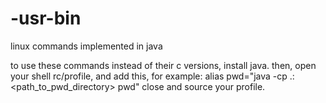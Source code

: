 # -usr-bin
linux commands implemented in java

to use these commands instead of their c versions, install java.
then, open your shell rc/profile, and add this, for example:
alias pwd="java -cp .:<path_to_pwd_directory> pwd"
close and source your profile.

